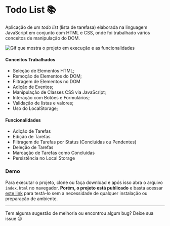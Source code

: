 # Todo List :books:

Aplicação de um *todo list* (lista de tarefasa) elaborada na linguagem JavaScript em conjunto com HTML e CSS, onde foi trabalhado vários conceitos de manipulação do DOM.

![Gif que mostra o projeto em execução e as funcionalidades](https://i.imgur.com/EeWkRbK.gif)

#### Conceitos Trabalhados

- Seleção de Elementos HTML;
- Remoção de Elementos do DOM;
- Filtragem de Elementos no DOM
- Adição de Eventos;
- Manipulação de Classes CSS via JavaScript;
- Interação com Botões e Formulários;
- Validação de listas e valores;
- Uso do LocalStorage;

#### Funcionalidades

- Adição de Tarefas
- Edição de Tarefas
- Filtragem de Tarefas por Status (Concluídas ou Pendentes)
- Deleção de Tarefas
- Marcação de Tarefas como Concluídas
- Persistência no Local Storage

### Demo

Para executar o projeto, clone ou faça download e após isso abra o arquivo `index.html` no navegador. **Porém, o projeto está publicado**  e basta acessar [este link]() para testá-lo sem a necessidade de qualquer instalação ou preparação de ambiente.

---

Tem alguma sugestão de melhoria ou encontrou algum bug? Deixe sua issue 😉